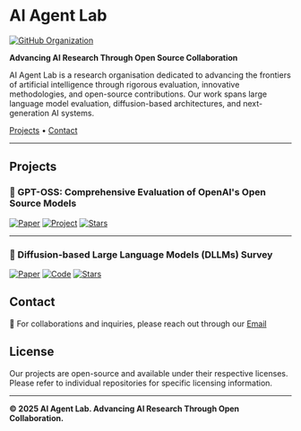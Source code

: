 # AI Agent Lab


[![GitHub Organization](https://img.shields.io/badge/GitHub-AI%20Agent%20Lab-blue?style=flat&logo=github)](https://github.com/ai-agent-lab)

**Advancing AI Research Through Open Source Collaboration**

AI Agent Lab is a research organisation dedicated to advancing the frontiers of artificial intelligence through rigorous evaluation, innovative methodologies, and open-source contributions. Our work spans large language model evaluation, diffusion-based architectures, and next-generation AI systems.

[Projects](#projects) • [Contact](#contact)


---

## Projects

### 🔬 GPT-OSS: Comprehensive Evaluation of OpenAI's Open Source Models


[![Paper](https://img.shields.io/badge/arXiv-2508.12461-b31b1b.svg)](https://arxiv.org/abs/2508.12461)
[![Project](https://img.shields.io/badge/Project-brightgreen)](https://ai-agent-lab.github.io/gpt-oss/)
[![Stars](https://img.shields.io/github/stars/ai-agent-lab/gpt-oss?style=social)](https://github.com/ai-agent-lab/gpt-oss)


---

### 🌊 Diffusion-based Large Language Models (DLLMs) Survey


[![Paper](https://img.shields.io/badge/TechRxiv-Survey-blue)](https://www.techrxiv.org/users/952417/articles/1321784-diffusion-based-large-language-models-survey)
[![Code](https://img.shields.io/badge/Code-Repository-brightgreen)](https://github.com/ai-agent-lab/dllms)
[![Stars](https://img.shields.io/github/stars/ai-agent-lab/dllms?style=social)](https://github.com/ai-agent-lab/dllms)


## Contact

📧 For collaborations and inquiries, please reach out through our [Email](mailto:ai-agent-lab@vokram.com)

## License

Our projects are open-source and available under their respective licenses. Please refer to individual repositories for specific licensing information.

---


**© 2025 AI Agent Lab. Advancing AI Research Through Open Collaboration.**
